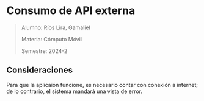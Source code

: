 # Consumo de API externa

> Alumno: Ríos Lira, Gamaliel
>
> Materia: Cómputo Móvil
>
> Semestre: 2024-2

## Consideraciones

Para que la aplicaión funcione, es necesario contar con conexión a internet; de lo contrario, el sistema mandará una vista de error.
